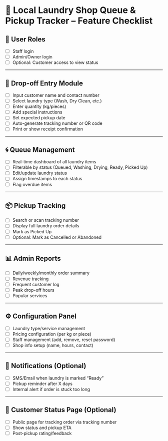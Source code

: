 # 🧺 Local Laundry Shop Queue & Pickup Tracker – Feature Checklist

## 👤 User Roles
- [ ] Staff login
- [ ] Admin/Owner login
- [ ] Optional: Customer access to view status

---

## 🧾 Drop-off Entry Module
- [ ] Input customer name and contact number
- [ ] Select laundry type (Wash, Dry Clean, etc.)
- [ ] Enter quantity (kg/pieces)
- [ ] Add special instructions
- [ ] Set expected pickup date
- [ ] Auto-generate tracking number or QR code
- [ ] Print or show receipt confirmation

---

## 🌀 Queue Management
- [ ] Real-time dashboard of all laundry items
- [ ] Filterable by status (Queued, Washing, Drying, Ready, Picked Up)
- [ ] Edit/update laundry status
- [ ] Assign timestamps to each status
- [ ] Flag overdue items

---

## 📦 Pickup Tracking
- [ ] Search or scan tracking number
- [ ] Display full laundry order details
- [ ] Mark as Picked Up
- [ ] Optional: Mark as Cancelled or Abandoned

---

## 📊 Admin Reports
- [ ] Daily/weekly/monthly order summary
- [ ] Revenue tracking
- [ ] Frequent customer log
- [ ] Peak drop-off hours
- [ ] Popular services

---

## ⚙️ Configuration Panel
- [ ] Laundry type/service management
- [ ] Pricing configuration (per kg or piece)
- [ ] Staff management (add, remove, reset password)
- [ ] Shop info setup (name, hours, contact)

---

## 🔔 Notifications (Optional)
- [ ] SMS/Email when laundry is marked “Ready”
- [ ] Pickup reminder after X days
- [ ] Internal alert if order is stuck too long

---

## 📱 Customer Status Page (Optional)
- [ ] Public page for tracking order via tracking number
- [ ] Show status and pickup ETA
- [ ] Post-pickup rating/feedback